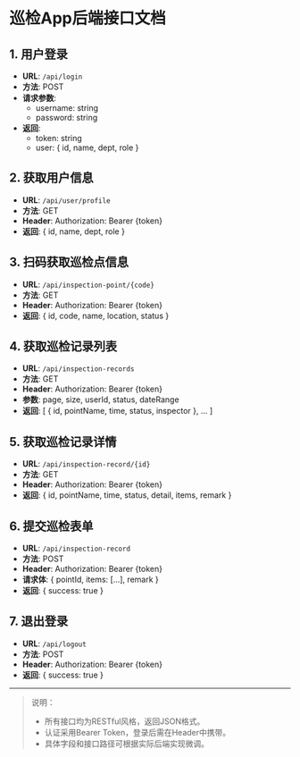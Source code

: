 # 巡检App后端接口文档

## 1. 用户登录
- **URL**: `/api/login`
- **方法**: POST
- **请求参数**:
  - username: string
  - password: string
- **返回**:
  - token: string
  - user: { id, name, dept, role }

## 2. 获取用户信息
- **URL**: `/api/user/profile`
- **方法**: GET
- **Header**: Authorization: Bearer {token}
- **返回**: { id, name, dept, role }

## 3. 扫码获取巡检点信息
- **URL**: `/api/inspection-point/{code}`
- **方法**: GET
- **Header**: Authorization: Bearer {token}
- **返回**: { id, code, name, location, status }

## 4. 获取巡检记录列表
- **URL**: `/api/inspection-records`
- **方法**: GET
- **Header**: Authorization: Bearer {token}
- **参数**: page, size, userId, status, dateRange
- **返回**: [ { id, pointName, time, status, inspector }, ... ]

## 5. 获取巡检记录详情
- **URL**: `/api/inspection-record/{id}`
- **方法**: GET
- **Header**: Authorization: Bearer {token}
- **返回**: { id, pointName, time, status, detail, items, remark }

## 6. 提交巡检表单
- **URL**: `/api/inspection-record`
- **方法**: POST
- **Header**: Authorization: Bearer {token}
- **请求体**: { pointId, items: [...], remark }
- **返回**: { success: true }

## 7. 退出登录
- **URL**: `/api/logout`
- **方法**: POST
- **Header**: Authorization: Bearer {token}
- **返回**: { success: true }

---

> 说明：
> - 所有接口均为RESTful风格，返回JSON格式。
> - 认证采用Bearer Token，登录后需在Header中携带。
> - 具体字段和接口路径可根据实际后端实现微调。 